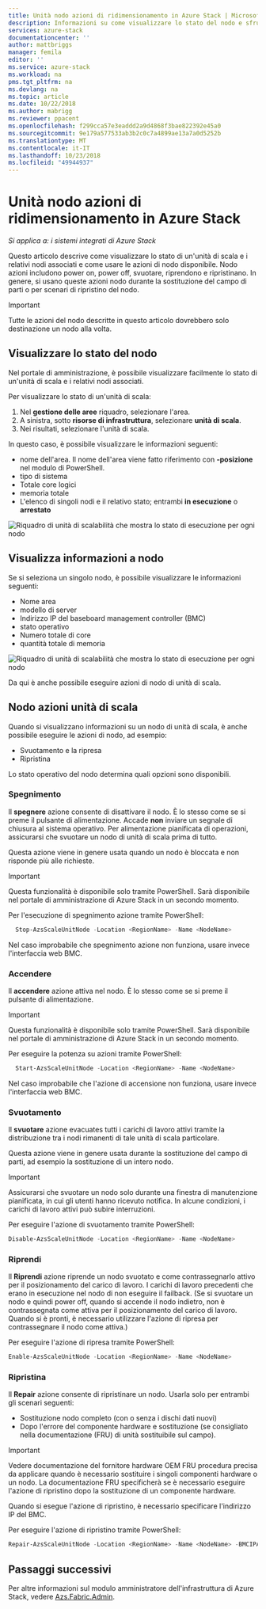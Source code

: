 ```yaml
---
title: Unità nodo azioni di ridimensionamento in Azure Stack | Microsoft Docs
description: Informazioni su come visualizzare lo stato del nodo e sfruttare la potenza su, power off, lo svuotamento e riprendere le azioni di nodo in un sistema integrato Azure Stack.
services: azure-stack
documentationcenter: ''
author: mattbriggs
manager: femila
editor: ''
ms.service: azure-stack
ms.workload: na
pms.tgt_pltfrm: na
ms.devlang: na
ms.topic: article
ms.date: 10/22/2018
ms.author: mabrigg
ms.reviewer: ppacent
ms.openlocfilehash: f299cca57e3eaddd2a9d4868f3bae822392e45a0
ms.sourcegitcommit: 9e179a577533ab3b2c0c7a4899ae13a7a0d5252b
ms.translationtype: MT
ms.contentlocale: it-IT
ms.lasthandoff: 10/23/2018
ms.locfileid: "49944937"
---
```

# <a name="scale-unit-node-actions-in-azure-stack"></a>Unità nodo azioni di ridimensionamento in Azure Stack

*Si applica a: i sistemi integrati di Azure Stack*

Questo articolo descrive come visualizzare lo stato di un'unità di scala e i relativi nodi associati e come usare le azioni di nodo disponibile. Nodo azioni includono power on, power off, svuotare, riprendono e ripristinano. In genere, si usano queste azioni nodo durante la sostituzione del campo di parti o per scenari di ripristino del nodo.

> [!Important]  
> Tutte le azioni del nodo descritte in questo articolo dovrebbero solo destinazione un nodo alla volta.


## <a name="view-the-node-status"></a>Visualizzare lo stato del nodo

Nel portale di amministrazione, è possibile visualizzare facilmente lo stato di un'unità di scala e i relativi nodi associati.

Per visualizzare lo stato di un'unità di scala:

1. Nel **gestione delle aree** riquadro, selezionare l'area.
2. A sinistra, sotto **risorse di infrastruttura**, selezionare **unità di scala**.
3. Nei risultati, selezionare l'unità di scala.
 
In questo caso, è possibile visualizzare le informazioni seguenti:

- nome dell'area. Il nome dell'area viene fatto riferimento con **-posizione** nel modulo di PowerShell.
- tipo di sistema
- Totale core logici
- memoria totale
- L'elenco di singoli nodi e il relativo stato; entrambi **in esecuzione** o **arrestato**

![Riquadro di unità di scalabilità che mostra lo stato di esecuzione per ogni nodo](media/azure-stack-node-actions/ScaleUnitStatus.PNG)

## <a name="view-node-information"></a>Visualizza informazioni a nodo

Se si seleziona un singolo nodo, è possibile visualizzare le informazioni seguenti:

- Nome area
- modello di server
- Indirizzo IP del baseboard management controller (BMC)
- stato operativo
- Numero totale di core
- quantità totale di memoria
 
![Riquadro di unità di scalabilità che mostra lo stato di esecuzione per ogni nodo](media/azure-stack-node-actions/NodeActions.PNG)

Da qui è anche possibile eseguire azioni di nodo di unità di scala.

## <a name="scale-unit-node-actions"></a>Nodo azioni unità di scala

Quando si visualizzano informazioni su un nodo di unità di scala, è anche possibile eseguire le azioni di nodo, ad esempio:

- Svuotamento e la ripresa
- Ripristina

Lo stato operativo del nodo determina quali opzioni sono disponibili.

### <a name="power-off"></a>Spegnimento

Il **spegnere** azione consente di disattivare il nodo. È lo stesso come se si preme il pulsante di alimentazione. Accade **non** inviare un segnale di chiusura al sistema operativo. Per alimentazione pianificata di operazioni, assicurarsi che svuotare un nodo di unità di scala prima di tutto.

Questa azione viene in genere usata quando un nodo è bloccata e non risponde più alle richieste.

> [!Important] 
> Questa funzionalità è disponibile solo tramite PowerShell. Sarà disponibile nel portale di amministrazione di Azure Stack in un secondo momento.


Per l'esecuzione di spegnimento azione tramite PowerShell:

````PowerShell
  Stop-AzsScaleUnitNode -Location <RegionName> -Name <NodeName>
```` 

Nel caso improbabile che spegnimento azione non funziona, usare invece l'interfaccia web BMC.

### <a name="power-on"></a>Accendere

Il **accendere** azione attiva nel nodo. È lo stesso come se si preme il pulsante di alimentazione. 

> [!Important] 
> Questa funzionalità è disponibile solo tramite PowerShell. Sarà disponibile nel portale di amministrazione di Azure Stack in un secondo momento.

Per eseguire la potenza su azioni tramite PowerShell:

````PowerShell
  Start-AzsScaleUnitNode -Location <RegionName> -Name <NodeName>
````

Nel caso improbabile che l'azione di accensione non funziona, usare invece l'interfaccia web BMC.

### <a name="drain"></a>Svuotamento

Il **svuotare** azione evacuates tutti i carichi di lavoro attivi tramite la distribuzione tra i nodi rimanenti di tale unità di scala particolare.

Questa azione viene in genere usata durante la sostituzione del campo di parti, ad esempio la sostituzione di un intero nodo.

> [!IMPORTANT]  
> Assicurarsi che svuotare un nodo solo durante una finestra di manutenzione pianificata, in cui gli utenti hanno ricevuto notifica. In alcune condizioni, i carichi di lavoro attivi può subire interruzioni.

Per eseguire l'azione di svuotamento tramite PowerShell:

  ````PowerShell
  Disable-AzsScaleUnitNode -Location <RegionName> -Name <NodeName>
  ````

### <a name="resume"></a>Riprendi

Il **Riprendi** azione riprende un nodo svuotato e come contrassegnarlo attivo per il posizionamento del carico di lavoro. I carichi di lavoro precedenti che erano in esecuzione nel nodo di non eseguire il failback. (Se si svuotare un nodo e quindi power off, quando si accende il nodo indietro, non è contrassegnata come attiva per il posizionamento del carico di lavoro. Quando si è pronti, è necessario utilizzare l'azione di ripresa per contrassegnare il nodo come attiva.)

Per eseguire l'azione di ripresa tramite PowerShell:

  ````PowerShell
  Enable-AzsScaleUnitNode -Location <RegionName> -Name <NodeName>
  ````

### <a name="repair"></a>Ripristina

Il **Repair** azione consente di ripristinare un nodo. Usarla solo per entrambi gli scenari seguenti:

- Sostituzione nodo completo (con o senza i dischi dati nuovi)
- Dopo l'errore del componente hardware e sostituzione (se consigliato nella documentazione (FRU) di unità sostituibile sul campo).

> [!IMPORTANT]  
> Vedere documentazione del fornitore hardware OEM FRU procedura precisa da applicare quando è necessario sostituire i singoli componenti hardware o un nodo. La documentazione FRU specificherà se è necessario eseguire l'azione di ripristino dopo la sostituzione di un componente hardware.  

Quando si esegue l'azione di ripristino, è necessario specificare l'indirizzo IP del BMC. 

Per eseguire l'azione di ripristino tramite PowerShell:

  ````PowerShell
  Repair-AzsScaleUnitNode -Location <RegionName> -Name <NodeName> -BMCIPAddress <BMCIPAddress>
  ````

## <a name="next-steps"></a>Passaggi successivi

Per altre informazioni sul modulo amministratore dell'infrastruttura di Azure Stack, vedere [Azs.Fabric.Admin](https://docs.microsoft.com/powershell/module/azs.fabric.admin/?view=azurestackps-1.4.0).